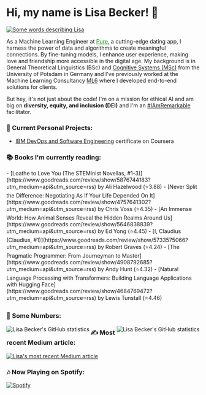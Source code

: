 <h1>Hi, my name is Lisa Becker! 👋</h1>

<a href="https://git.io/typing-svg"><img src="https://readme-typing-svg.demolab.com?font=Fira+Code&duration=2500&pause=1000&color=198A1B&width=435&lines=Machine+Learning+Engineer;Public+Speaker;%23IAmRemarkable+Facilitator;Word+Nerd+%5BLinguist%5D;" alt="Some words describing Lisa" /></a>

<p>
As a Machine Learning Engineer at <a href="https://pure.app/" style="color: #198A1B">Pure</a>, a cutting-edge dating app, I harness the power of data and algorithms to create meaningful connections. By fine-tuning models, I enhance user experience, making love and friendship more accessible in the digital age. My background is in General Theoretical Linguistics (BSc) and <a href="https://www.ling.uni-potsdam.de/cogsys/">Cognitive Systems (MSc)</a> from the University of Potsdam in Germany and I've previously worked at the Machine Learning Consultancy <a href="https://ml6.eu/">ML6</a> where I developed end-to-end solutions for clients.
</p>

<p>
    But hey, it's not just about the code! I'm on a mission for ethical AI and am big on <strong>diversity, equity, and inclusion (DEI)</strong> and I'm an <a href="https://rmrkblty.org/">#IAmRemarkable</a> facilitator.
</p>

<h3>🚀 Current Personal Projects:</h3>
<ul>
    <li>
      <a href="https://www.coursera.org/professional-certificates/devops-and-software-engineering">IBM DevOps and Software Engineering</a> certificate on Coursera   
    </li>
</ul>

<h3>📚 Books I'm currently reading:</h3>
<!-- GOODREADS-LIST:START -->
- [Loathe to Love You (The STEMinist Novellas, #1-3)](https://www.goodreads.com/review/show/5876744183?utm_medium=api&utm_source=rss) by Ali Hazelwood (⭐️3.88)
- [Never Split the Difference: Negotiating As If Your Life Depended On It](https://www.goodreads.com/review/show/4757641302?utm_medium=api&utm_source=rss) by Chris Voss (⭐️4.35)
- [An Immense World: How Animal Senses Reveal the Hidden Realms Around Us](https://www.goodreads.com/review/show/5646838839?utm_medium=api&utm_source=rss) by Ed Yong (⭐️4.45)
- [I, Claudius (Claudius, #1)](https://www.goodreads.com/review/show/5733575066?utm_medium=api&utm_source=rss) by Robert Graves (⭐️4.24)
- [The Pragmatic Programmer: From Journeyman to Master](https://www.goodreads.com/review/show/4908792685?utm_medium=api&utm_source=rss) by Andy Hunt (⭐️4.32)
- [Natural Language Processing with Transformers: Building Language Applications with Hugging Face](https://www.goodreads.com/review/show/4684769472?utm_medium=api&utm_source=rss) by Lewis Tunstall (⭐️4.46)
<!-- GOODREADS-LIST:END -->

<div align="left">
  <h3>🤖 Some Numbers:</h3>
  <p><img align="left" src="https://github-readme-stats.vercel.app/api?username=lisabecker&show_icons=true&locale=en&theme=shadow_green" alt="Lisa Becker's GitHub statistics"></p>
  <p><img align="right" src="https://github-readme-streak-stats.herokuapp.com/?user=lisabecker&theme=shadow_green" alt="Lisa Becker's GitHub statistics"></p>
</div>

<div align="left">
  <h3>✍️ Most recent Medium article:</h3>
  <a target="_blank" href="https://github-readme-medium-recent-article.vercel.app/medium/@becker-lisa/0"><img src="https://github-readme-medium-recent-article.vercel.app/medium/@becker-lisa/0" alt="Lisa's most recent Medium article"></a>
</div>

<div align="left">
    <h3>🎶 Now Playing on Spotify:</h3>
    <a href="https://open.spotify.com/user/shiba93">
        <img src="https://novatorem.lisabecker.vercel.app/api/spotify" alt="Spotify">
    </a>
</div>
